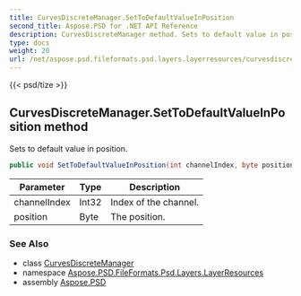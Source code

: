 ```yaml
---
title: CurvesDiscreteManager.SetToDefaultValueInPosition
second_title: Aspose.PSD for .NET API Reference
description: CurvesDiscreteManager method. Sets to default value in position
type: docs
weight: 20
url: /net/aspose.psd.fileformats.psd.layers.layerresources/curvesdiscretemanager/settodefaultvalueinposition/
---
```

{{< psd/tize >}}
## CurvesDiscreteManager.SetToDefaultValueInPosition method

Sets to default value in position.

```csharp
public void SetToDefaultValueInPosition(int channelIndex, byte position)
```

| Parameter | Type | Description |
| --- | --- | --- |
| channelIndex | Int32 | Index of the channel. |
| position | Byte | The position. |

### See Also

* class [CurvesDiscreteManager](../)
* namespace [Aspose.PSD.FileFormats.Psd.Layers.LayerResources](../../curvesdiscretemanager/)
* assembly [Aspose.PSD](../../../)


